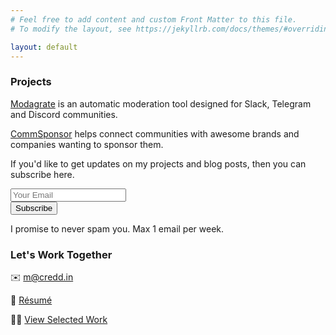 ```yaml
---
# Feel free to add content and custom Front Matter to this file.
# To modify the layout, see https://jekyllrb.com/docs/themes/#overriding-theme-defaults

layout: default
---
```

<!--Subscribe-->

<!--Recent Posts-->
<!--<section>
  <div class="row">
  <h3>Recent Posts</h3>
  {% for post in site.posts offset: 0 limit: 1  %}
  <ul>
      <li>
        <div class="post-date">
          <span>{{ post.date | date: "%b %d" }}</span>
        </div>
        <div class="title">
          <a href="{{ post.url | prepend: site.baseurl | prepend: site.url }}">{{ post.title }}</a>
        </div>
      </li>
    </ul>
    {% endfor %}
  </div>
</section>-->
<!--Projects-->
<section>
  <div id="projects" class="row">
    <h3>Projects</h3>
    <p><a target="_blank" href="https://modagrate.com/">Modagrate</a> is an automatic moderation tool designed for Slack, Telegram and Discord communities.</p>
    <p><a href="#">CommSponsor</a> helps connect communities with awesome brands and companies wanting to sponsor them.</p>
  </div>
</section>
<section>
  <div class="row">
    <div id="mc_embed_signup">
    <p class="sub">If you'd like to get updates on my projects and blog posts, then you can subscribe here.</p>
      <form action="https://macredd.us20.list-manage.com/subscribe/post?u=4c1f9f7bdbd2d24ace466d96e&amp;id=ee025b4ea1" method="post" id="mc-embedded-subscribe-form" name="mc-embedded-subscribe-form" class="validate" target="_blank" novalidate>
        <div id="mc_embed_signup_scroll">
          <div class="mc-field-group">
            <input type="email" placeholder="Your Email" value="" name="EMAIL" class="required email" id="mce-EMAIL">
          </div>
          <div id="mce-responses" class="clear">
            <div class="response" id="mce-error-response" style="display:none"></div>
            <div class="response" id="mce-success-response" style="display:none"></div>
          </div>    <!-- real people should not fill this in and expect good things - do not remove this or risk form bot signups-->
          <div style="position: absolute; left: -5000px;" aria-hidden="true"><input type="text" name="b_4c1f9f7bdbd2d24ace466d96e_ee025b4ea1" tabindex="-1" value=""></div>
          <div class="clear"><input type="submit" value="Subscribe" name="subscribe" id="mc-embedded-subscribe" class="button"></div>
        </div>
      </form>
      <p>I promise to never spam you. Max 1 email per week.</p>
    </div>
  </div>
</section>
<section>
  <div class="container work">
    <div class="row center">
      <div class="col-12">
        <h3 id="workTogether">Let's Work Together</h3>
      </div>
      <div class="col-3">
        <p>✉️ <a target="_blank" href="mailto:m@credd.in">m@credd.in</a></p>
      </div>
      <div class="col-3">
        <p>📄 <a target="_blank" href="https://www.dropbox.com/s/43fzol6juiiidsq/Mac%20Resume.pdf?dl=0">Résumé</a></p>
      </div>
      <div class="col-3 ">
        <p>👨‍💻 <a target="_blank" href="https://dribbble.com/TheTeaGuns">View Selected Work</a></p>
      </div>
    </div>
  </div>
  <div id='tr-footer'></div>
      <!-- make reveal calls last -->
    <script>
      ScrollReveal().reveal('.row',{duration:1e3,distance:"40px",easing:"cubic-bezier(0.5, -0.01, 0, 1.005)",origin:"bottom",interval:150})
    </script>
</section>
